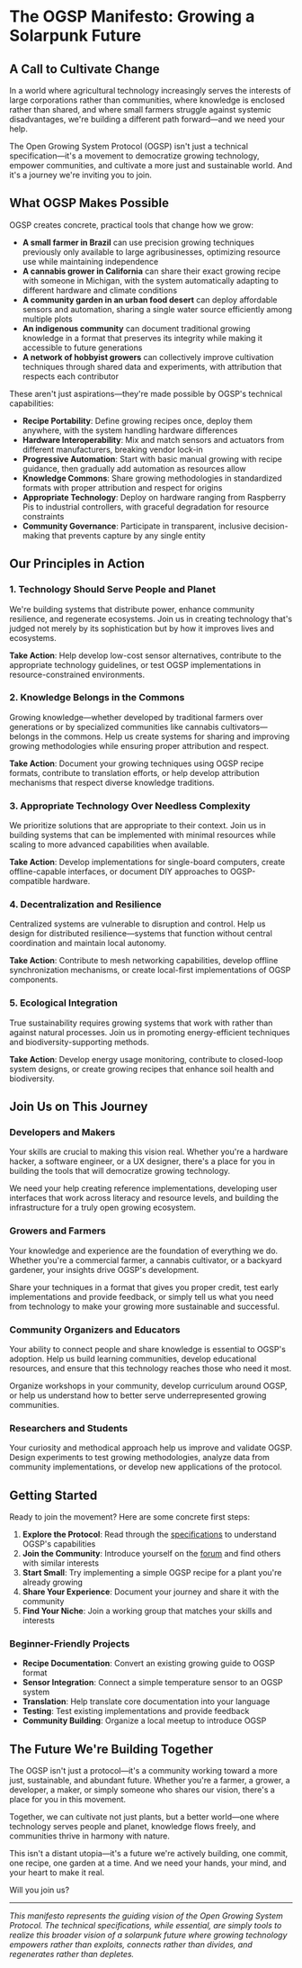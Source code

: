 # The OGSP Manifesto: Growing a Solarpunk Future

## A Call to Cultivate Change

In a world where agricultural technology increasingly serves the interests of large corporations rather than communities, where knowledge is enclosed rather than shared, and where small farmers struggle against systemic disadvantages, we're building a different path forward—and we need your help.

The Open Growing System Protocol (OGSP) isn't just a technical specification—it's a movement to democratize growing technology, empower communities, and cultivate a more just and sustainable world. And it's a journey we're inviting you to join.

## What OGSP Makes Possible

OGSP creates concrete, practical tools that change how we grow:

- **A small farmer in Brazil** can use precision growing techniques previously only available to large agribusinesses, optimizing resource use while maintaining independence
- **A cannabis grower in California** can share their exact growing recipe with someone in Michigan, with the system automatically adapting to different hardware and climate conditions
- **A community garden in an urban food desert** can deploy affordable sensors and automation, sharing a single water source efficiently among multiple plots
- **An indigenous community** can document traditional growing knowledge in a format that preserves its integrity while making it accessible to future generations
- **A network of hobbyist growers** can collectively improve cultivation techniques through shared data and experiments, with attribution that respects each contributor

These aren't just aspirations—they're made possible by OGSP's technical capabilities:

- **Recipe Portability**: Define growing recipes once, deploy them anywhere, with the system handling hardware differences
- **Hardware Interoperability**: Mix and match sensors and actuators from different manufacturers, breaking vendor lock-in
- **Progressive Automation**: Start with basic manual growing with recipe guidance, then gradually add automation as resources allow
- **Knowledge Commons**: Share growing methodologies in standardized formats with proper attribution and respect for origins
- **Appropriate Technology**: Deploy on hardware ranging from Raspberry Pis to industrial controllers, with graceful degradation for resource constraints
- **Community Governance**: Participate in transparent, inclusive decision-making that prevents capture by any single entity

## Our Principles in Action

### 1. Technology Should Serve People and Planet

We're building systems that distribute power, enhance community resilience, and regenerate ecosystems. Join us in creating technology that's judged not merely by its sophistication but by how it improves lives and ecosystems.

**Take Action**: Help develop low-cost sensor alternatives, contribute to the appropriate technology guidelines, or test OGSP implementations in resource-constrained environments.

### 2. Knowledge Belongs in the Commons

Growing knowledge—whether developed by traditional farmers over generations or by specialized communities like cannabis cultivators—belongs in the commons. Help us create systems for sharing and improving growing methodologies while ensuring proper attribution and respect.

**Take Action**: Document your growing techniques using OGSP recipe formats, contribute to translation efforts, or help develop attribution mechanisms that respect diverse knowledge traditions.

### 3. Appropriate Technology Over Needless Complexity

We prioritize solutions that are appropriate to their context. Join us in building systems that can be implemented with minimal resources while scaling to more advanced capabilities when available.

**Take Action**: Develop implementations for single-board computers, create offline-capable interfaces, or document DIY approaches to OGSP-compatible hardware.

### 4. Decentralization and Resilience

Centralized systems are vulnerable to disruption and control. Help us design for distributed resilience—systems that function without central coordination and maintain local autonomy.

**Take Action**: Contribute to mesh networking capabilities, develop offline synchronization mechanisms, or create local-first implementations of OGSP components.

### 5. Ecological Integration

True sustainability requires growing systems that work with rather than against natural processes. Join us in promoting energy-efficient techniques and biodiversity-supporting methods.

**Take Action**: Develop energy usage monitoring, contribute to closed-loop system designs, or create growing recipes that enhance soil health and biodiversity.

## Join Us on This Journey

### Developers and Makers

Your skills are crucial to making this vision real. Whether you're a hardware hacker, a software engineer, or a UX designer, there's a place for you in building the tools that will democratize growing technology.

We need your help creating reference implementations, developing user interfaces that work across literacy and resource levels, and building the infrastructure for a truly open growing ecosystem.

### Growers and Farmers

Your knowledge and experience are the foundation of everything we do. Whether you're a commercial farmer, a cannabis cultivator, or a backyard gardener, your insights drive OGSP's development.

Share your techniques in a format that gives you proper credit, test early implementations and provide feedback, or simply tell us what you need from technology to make your growing more sustainable and successful.

### Community Organizers and Educators

Your ability to connect people and share knowledge is essential to OGSP's adoption. Help us build learning communities, develop educational resources, and ensure that this technology reaches those who need it most.

Organize workshops in your community, develop curriculum around OGSP, or help us understand how to better serve underrepresented growing communities.

### Researchers and Students

Your curiosity and methodical approach help us improve and validate OGSP. Design experiments to test growing methodologies, analyze data from community implementations, or develop new applications of the protocol.

## Getting Started

Ready to join the movement? Here are some concrete first steps:

1. **Explore the Protocol**: Read through the [specifications](https://github.com/opengrowingalliance/specifications/blob/main/v2.0/ogsp-root-spec.md) to understand OGSP's capabilities
2. **Join the Community**: Introduce yourself on the [forum](https://github.com/orgs/opengrowingalliance/discussions) and find others with similar interests
3. **Start Small**: Try implementing a simple OGSP recipe for a plant you're already growing
4. **Share Your Experience**: Document your journey and share it with the community
5. **Find Your Niche**: Join a working group that matches your skills and interests

### Beginner-Friendly Projects

- **Recipe Documentation**: Convert an existing growing guide to OGSP format
- **Sensor Integration**: Connect a simple temperature sensor to an OGSP system
- **Translation**: Help translate core documentation into your language
- **Testing**: Test existing implementations and provide feedback
- **Community Building**: Organize a local meetup to introduce OGSP

## The Future We're Building Together

The OGSP isn't just a protocol—it's a community working toward a more just, sustainable, and abundant future. Whether you're a farmer, a grower, a developer, a maker, or simply someone who shares our vision, there's a place for you in this movement.

Together, we can cultivate not just plants, but a better world—one where technology serves people and planet, knowledge flows freely, and communities thrive in harmony with nature.

This isn't a distant utopia—it's a future we're actively building, one commit, one recipe, one garden at a time. And we need your hands, your mind, and your heart to make it real.

Will you join us?

---

*This manifesto represents the guiding vision of the Open Growing System Protocol. The technical specifications, while essential, are simply tools to realize this broader vision of a solarpunk future where growing technology empowers rather than exploits, connects rather than divides, and regenerates rather than depletes.*
